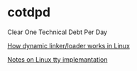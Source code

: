 # cotdpd
Clear One Technical Debt Per Day

[How dynamic linker/loader works in Linux](dl/dl.md)

[Notes on Linux tty implemantation](tty/tty.md)